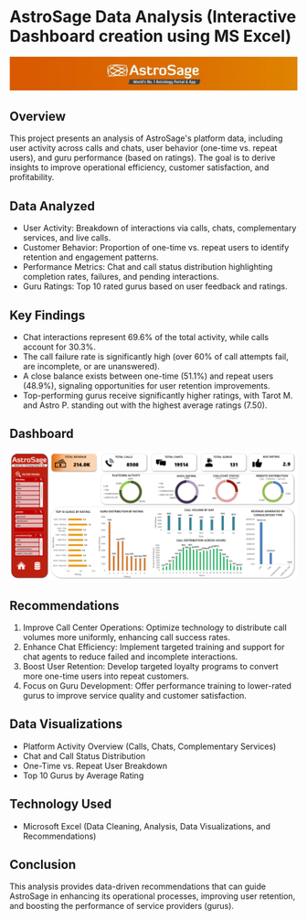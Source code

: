 # AstroSage Data Analysis (Interactive Dashboard creation using MS Excel)

![AstroSage logo](https://github.com/kiranhd/AstroSage_data-analysis-dashboard/blob/main/AstroSage_logo.jpg)
## Overview
This project presents an analysis of AstroSage's platform data, including user activity across calls and chats, user behavior (one-time vs. repeat users), and guru performance (based on ratings). The goal is to derive insights to improve operational efficiency, customer satisfaction, and profitability.

## Data Analyzed
* User Activity: Breakdown of interactions via calls, chats, complementary services, and live calls.
* Customer Behavior: Proportion of one-time vs. repeat users to identify retention and engagement patterns.
* Performance Metrics: Chat and call status distribution highlighting completion rates, failures, and pending interactions.
* Guru Ratings: Top 10 rated gurus based on user feedback and ratings.
## Key Findings
* Chat interactions represent 69.6% of the total activity, while calls account for 30.3%.
* The call failure rate is significantly high (over 60% of call attempts fail, are incomplete, or are unanswered).
* A close balance exists between one-time (51.1%) and repeat users (48.9%), signaling opportunities for user retention improvements.
* Top-performing gurus receive significantly higher ratings, with Tarot M. and Astro P. standing out with the highest average ratings (7.50).
## Dashboard
![dashboaerd](https://github.com/kiranhd/AstroSage_data-analysis-dashboard/blob/main/AstroSage_Dashboard.png)
## Recommendations
1. Improve Call Center Operations: Optimize technology to distribute call volumes more uniformly, enhancing call success rates.
2. Enhance Chat Efficiency: Implement targeted training and support for chat agents to reduce failed and incomplete interactions.
3. Boost User Retention: Develop targeted loyalty programs to convert more one-time users into repeat customers.
4. Focus on Guru Development: Offer performance training to lower-rated gurus to improve service quality and customer satisfaction.
## Data Visualizations
* Platform Activity Overview (Calls, Chats, Complementary Services)
* Chat and Call Status Distribution
* One-Time vs. Repeat User Breakdown
* Top 10 Gurus by Average Rating
## Technology Used
* Microsoft Excel (Data Cleaning, Analysis, Data Visualizations, and Recommendations)
## Conclusion
This analysis provides data-driven recommendations that can guide AstroSage in enhancing its operational processes, improving user retention, and boosting the performance of service providers (gurus).
